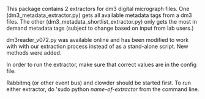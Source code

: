 This package contains 2 extractors for dm3 digital micrograph files. One (dm3_metadata_extractor.py) 
gets all available metadata tags from a dm3 files. The other (dm3_metadata_shortlist_extractor.py) only gets the 
most in demand metadata tags (subject to change based on input from lab users.) 

dm3reader_v072.py was available online and has been modified to work with with our extraction process instead of 
as a stand-alone script. New methods were added. 

In order to run the extractor, make sure that correct values are in the config file. 
 
Rabbitmq (or other event bus) and clowder should be started first. To run either extractor, do 
'sudo python *name-of-extractor* from the command line. 